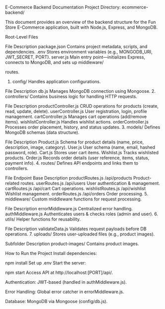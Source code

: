 E-Commerce Backend Documentation
Project Directory: ecommerce-backend/

This document provides an overview of the backend structure for the Fun Store E-Commerce application, built with Node.js, Express, and MongoDB.

Root-Level Files

File	Description
package.json	Contains project metadata, scripts, and dependencies.
.env	Stores environment variables (e.g., MONGODB_URI, JWT_SECRET, PORT).
server.js	Main entry point—initializes Express, connects to MongoDB, and sets up middleware/

routes.
1. config/
Handles application configurations.

File	Description
db.js	Manages MongoDB connection using Mongoose.
2. controllers/
Contains business logic for handling HTTP requests.

File	Description
productController.js	CRUD operations for products (create, read, update, delete).
userController.js	User registration, login, profile management.
cartController.js	Manages cart operations (add/remove items).
wishlistController.js	Handles wishlist actions.
orderController.js	Processes order placement, history, and status updates.
3. models/
Defines MongoDB schemas (data structure).

File	Description
Product.js	Schema for product details (name, price, description, image, category).
User.js	User schema (name, email, hashed password, role).
Cart.js	Stores user cart items.
Wishlist.js	Tracks wishlisted products.
Order.js	Records order details (user reference, items, status, payment info).
4. routes/
Defines API endpoints and links them to controllers.

File	Endpoint Base	Description
productRoutes.js	/api/products	Product-related routes.
userRoutes.js	/api/users	User authentication & management.
cartRoutes.js	/api/cart	Cart operations.
wishlistRoutes.js	/api/wishlist	Wishlist management.
orderRoutes.js	/api/orders	Order processing.
5. middleware/
Custom middleware functions for request processing.

File	Description
errorMiddleware.js	Centralized error handling.
authMiddleware.js	Authenticates users & checks roles (admin and user).
6. utils/
Helper functions for reusability.

File	Description
validateData.js	Validates request payloads before DB operations.
7. uploads/
Stores user-uploaded files (e.g., product images).

Subfolder	Description
product-images/	Contains product images.

How to Run the Project
Install dependencies:

npm install
Set up .env
Start the server:

npm start
Access API at http://localhost:[PORT]/api/.


Authentication: JWT-based (handled in authMiddleware.js).

Error Handling: Global error catcher in errorMiddleware.js.

Database: MongoDB via Mongoose (config/db.js).